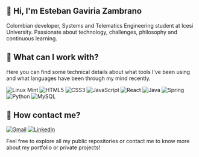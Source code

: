 ## 👋 Hi, I'm **Esteban Gaviria Zambrano**

Colombian developer, Systems and Telematics Engineering student at Icesi University. Passionate about technology, challenges, philosophy and continuous learning.

## 💼 What can I work with?

Here you can find some technical details about what tools I've been using and what languages have been through my mind recently.

![Linux Mint](https://img.shields.io/badge/Linux_Mint-87CF3E?style=for-the-badge&logo=linux-mint&logoColor=white)
![HTML5](https://img.shields.io/badge/html5-%23E34F26.svg?style=for-the-badge&logo=html5&logoColor=white)
![CSS3](https://img.shields.io/badge/css3-%231572B6.svg?style=for-the-badge&logo=css3&logoColor=white)
![JavaScript](https://img.shields.io/badge/javascript-%23323330.svg?style=for-the-badge&logo=javascript&logoColor=%23F7DF1E)
![React](https://img.shields.io/badge/React-20232A?style=for-the-badge&logo=react&logoColor=61DAFB)
![Java](https://img.shields.io/badge/Java-ED8B00?style=for-the-badge&logo=openjdk&logoColor=white)
![Spring](https://img.shields.io/badge/Spring-6DB33F?style=for-the-badge&logo=spring&logoColor=white)
![Python](https://img.shields.io/badge/Python-3776AB?style=for-the-badge&logo=python&logoColor=white)
![MySQL](https://img.shields.io/badge/MySQL-00000F?style=for-the-badge&logo=mysql&logoColor=white)
  
## 📩 How contact me?

[![Gmail](https://img.shields.io/badge/Gmail-D14836?style=for-the-badge&logo=gmail&logoColor=white)](mailto:estebangaviria82@gmail.com)
[![LinkedIn](https://img.shields.io/badge/linkedin-%230077B5.svg?style=for-the-badge&logo=linkedin&logoColor=white)](https://www.linkedin.com/in/esteban-gaviria-9bb764231/)

Feel free to explore all my public repositories or contact me to know more about my portfolio or private projects!
